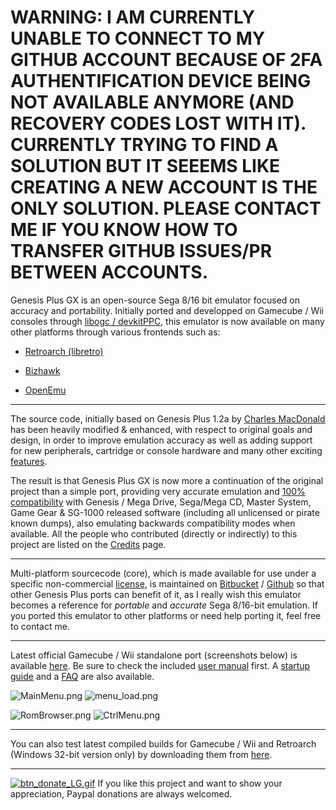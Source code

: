 # WARNING: I AM CURRENTLY UNABLE TO CONNECT TO MY GITHUB ACCOUNT BECAUSE OF 2FA AUTHENTIFICATION DEVICE BEING NOT AVAILABLE ANYMORE (AND RECOVERY CODES LOST WITH IT). CURRENTLY TRYING TO FIND A SOLUTION BUT IT SEEEMS LIKE CREATING A NEW ACCOUNT IS THE ONLY SOLUTION. PLEASE CONTACT ME IF YOU KNOW HOW TO TRANSFER GITHUB ISSUES/PR BETWEEN ACCOUNTS.



Genesis Plus GX is an open-source Sega 8/16 bit emulator focused on accuracy and portability. Initially ported and developped on Gamecube / Wii consoles through [libogc / devkitPPC](http://sourceforge.net/projects/devkitpro/), this emulator is now available on many other platforms through various frontends such as:

* [Retroarch (libretro)](http://www.libretro.com)

* [Bizhawk](http://tasvideos.org/Bizhawk.html)

* [OpenEmu](http://openemu.org/)

----

The source code, initially based on Genesis Plus 1.2a by [Charles MacDonald](http://www.techno-junk.org/ ) has been heavily modified & enhanced, with respect to original goals and design, in order to improve emulation accuracy as well as adding support for new peripherals, cartridge or console hardware and many other exciting [features](https://github.com/ekeeke/Genesis-Plus-GX/blob/master/wiki/Features.md).

The result is that Genesis Plus GX is now more a continuation of the original project than a simple port, providing very accurate emulation and [100% compatibility](https://github.com/ekeeke/Genesis-Plus-GX/blob/master/wiki/Compatibility.md) with Genesis / Mega Drive, Sega/Mega CD, Master System, Game Gear & SG-1000 released software (including all unlicensed or pirate known dumps), also emulating backwards compatibility modes when available. All the people who contributed (directly or indirectly) to this project are listed on the [Credits](https://github.com/ekeeke/Genesis-Plus-GX/blob/master/wiki/Credits.md) page.

----

Multi-platform sourcecode (core), which is made available for use under a specific non-commercial [license](https://github.com/ekeeke/Genesis-Plus-GX/blob/master/LICENSE.txt), is maintained on [Bitbucket](https://bitbucket.org/eke/genesis-plus-gx/src/) / [Github](https://github.com/ekeeke/Genesis-Plus-GX) so that other Genesis Plus ports can benefit of it, as I really wish this emulator becomes a reference for _portable_ and _accurate_ Sega 8/16-bit emulation. If you ported this emulator to other platforms or need help porting it, feel free to contact me.

----

Latest official Gamecube / Wii standalone port (screenshots below) is available [here](https://github.com/ekeeke/Genesis-Plus-GX/tree/master/builds). Be sure to check the included [user manual](https://github.com/ekeeke/Genesis-Plus-GX/blob/master/gx/docs/README.pdf) first. A [startup guide](https://github.com/ekeeke/Genesis-Plus-GX/blob/master/wiki/Getting%20Started.md) and a [FAQ](https://github.com/ekeeke/Genesis-Plus-GX/blob/master/wiki/Frequently%20Asked%20Questions.md) are also available.

![MainMenu.png](https://bitbucket.org/repo/7AjE6M/images/3565283297-MainMenu.png)
![menu_load.png](https://bitbucket.org/repo/7AjE6M/images/164055790-menu_load.png)

![RomBrowser.png](https://bitbucket.org/repo/7AjE6M/images/1972035547-RomBrowser.png)
![CtrlMenu.png](https://bitbucket.org/repo/7AjE6M/images/2283464354-CtrlMenu.png)

----

You can also test latest compiled builds for Gamecube / Wii and Retroarch (Windows 32-bit version only) by downloading them from [here](https://github.com/ekeeke/Genesis-Plus-GX/tree/master/builds).

----

[![btn_donate_LG.gif](https://www.paypalobjects.com/en_US/i/btn/btn_donate_LG.gif)](https://www.paypal.com/cgi-bin/webscr?cmd=_s-xclick&hosted_button_id=2966212) If you like this project and want to show your appreciation, Paypal donations are always welcomed.
